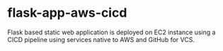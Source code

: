# flask-app-aws-cicd
Flask based static web application is deployed on EC2 instance using a CICD pipeline using services native to AWS and GitHub for VCS.
